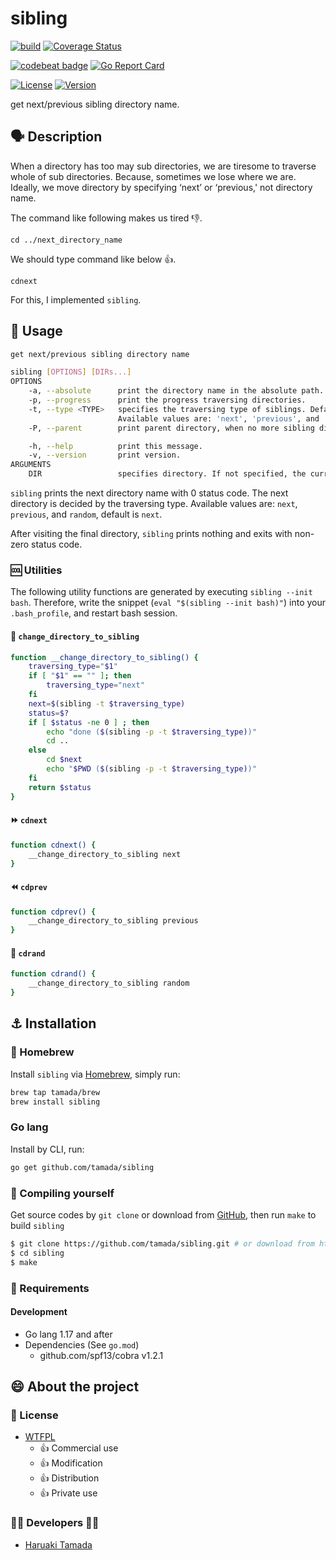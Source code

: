 # sibling

[![build](https://github.com/tamada/sibling/actions/workflows/build.yaml/badge.svg)](https://github.com/tamada/sibling/actions/workflows/build.yaml)
[![Coverage Status](https://coveralls.io/repos/github/tamada/sibling/badge.svg?branch=main)](https://coveralls.io/github/tamada/sibling?branch=main)

[![codebeat badge](https://codebeat.co/badges/aef821a8-27ef-45ec-af37-9bf67a427837)](https://codebeat.co/projects/github-com-tamada-sibling-main)
[![Go Report Card](https://goreportcard.com/badge/github.com/tamada/sibling)](https://goreportcard.com/report/github.com/tamada/sibling)

[![License](https://img.shields.io/badge/License-WTFPL-green.svg)](https://github.com/tamada/sibling/blob/master/LICENSE)
[![Version](https://img.shields.io/badge/Version-1.1.3-green.svg)](https://github.com/tamada/sibling/releases/tag/v1.1.3)

get next/previous sibling directory name.

## :speaking_head: Description

When a directory has too may sub directories, we are tiresome to traverse whole of sub directories.
Because, sometimes we lose where we are.
Ideally, we move directory by specifying ‘next’ or ‘previous,' not directory name.

The command like following makes us tired :-1:.

    cd ../next_directory_name

We should type command like below :+1:.

    cdnext

For this, I implemented `sibling`.

## :runner: Usage

```sh
get next/previous sibling directory name

sibling [OPTIONS] [DIRs...]
OPTIONS
    -a, --absolute      print the directory name in the absolute path.
    -p, --progress      print the progress traversing directories.
    -t, --type <TYPE>   specifies the traversing type of siblings. Default is 'next'.
                        Available values are: 'next', 'previous', and 'random'.
    -P, --parent        print parent directory, when no more sibling directories.

    -h, --help          print this message.
    -v, --version       print version.
ARGUMENTS
    DIR                 specifies directory. If not specified, the current directory is used.
```

`sibling` prints the next directory name with 0 status code.
The next directory is decided by the traversing type. Available values are: `next`, `previous`, and `random`, default is `next`.

After visiting the final directory, `sibling` prints nothing and exits with non-zero status code.

### :cool: Utilities

The following utility functions are generated by executing `sibling --init bash`.
Therefore, write the snippet (`eval "$(sibling --init bash)"`) into your `.bash_profile`, and restart bash session.

#### :abcd: `change_directory_to_sibling`

```sh
function __change_directory_to_sibling() {
    traversing_type="$1"
    if [ "$1" == "" ]; then
        traversing_type="next"
    fi
    next=$(sibling -t $traversing_type)
    status=$?
    if [ $status -ne 0 ] ; then
        echo "done ($(sibling -p -t $traversing_type))"
        cd ..
    else
        cd $next
        echo "$PWD ($(sibling -p -t $traversing_type))"
    fi
    return $status
}
```

#### :fast_forward: `cdnext`

```sh
function cdnext() {
    __change_directory_to_sibling next
}
```

#### :rewind: `cdprev`

```sh
function cdprev() {
    __change_directory_to_sibling previous
}
```

#### :repeat: `cdrand`

```sh
function cdrand() {
    __change_directory_to_sibling random
}
```

## :anchor: Installation

### :beer: Homebrew

Install `sibling` via [Homebrew](https://brew.sh), simply run:

```sh
brew tap tamada/brew
brew install sibling
```

### Go lang

Install by CLI, run:

```sh
go get github.com/tamada/sibling
```

### :muscle: Compiling yourself

Get source codes by `git clone` or download from [GitHub](https://github.com/tamada/sibling),
then run `make` to build `sibling`

```sh
$ git clone https://github.com/tamada/sibling.git # or download from https://github.com/tamada/sibling
$ cd sibling
$ make
```

### :briefcase: Requirements

#### Development

- Go lang 1.17 and after
- Dependencies (See `go.mod`)
  - github.com/spf13/cobra v1.2.1

## :smile: About the project

### :scroll: License

- [WTFPL](https://github.com/tamada/sibling/blob/master/LICNESE)
  - :+1: Commercial use
  - :+1: Modification
  - :+1: Distribution
  - :+1: Private use

### :man_office_worker: Developers :woman_office_worker:

- [Haruaki Tamada](https://tamada.github.io)
